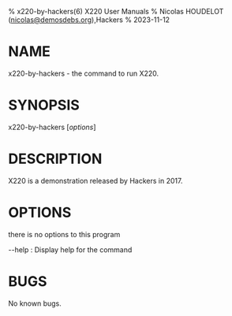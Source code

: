 % x220-by-hackers(6) X220 User Manuals
% Nicolas HOUDELOT (nicolas@demosdebs.org),Hackers
% 2023-11-12

# NAME
x220-by-hackers - the command to run X220.

# SYNOPSIS
x220-by-hackers [*options*]

# DESCRIPTION
X220 is a demonstration released by Hackers in 2017.

# OPTIONS
there is no options to this program

\--help
:   Display help for the command

# BUGS
No known bugs.
